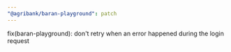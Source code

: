 ```yaml
---
"@agribank/baran-playground": patch
---
```


fix(baran-playground): don't retry when an error happened during the login request
